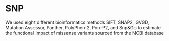 # SNP
We used eight different bioinformatics methods SIFT, SNAP2, GVGD, Mutation Assessor, Panther, PolyPhen-2, Pon-P2, and Snp&Go to estimate the functional impact of missense variants sourced from the NCBI database
